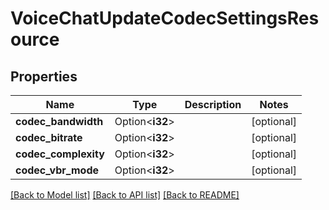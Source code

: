 # VoiceChatUpdateCodecSettingsResource

## Properties

Name | Type | Description | Notes
------------ | ------------- | ------------- | -------------
**codec_bandwidth** | Option<**i32**> |  | [optional]
**codec_bitrate** | Option<**i32**> |  | [optional]
**codec_complexity** | Option<**i32**> |  | [optional]
**codec_vbr_mode** | Option<**i32**> |  | [optional]

[[Back to Model list]](../README.md#documentation-for-models) [[Back to API list]](../README.md#documentation-for-api-endpoints) [[Back to README]](../README.md)


